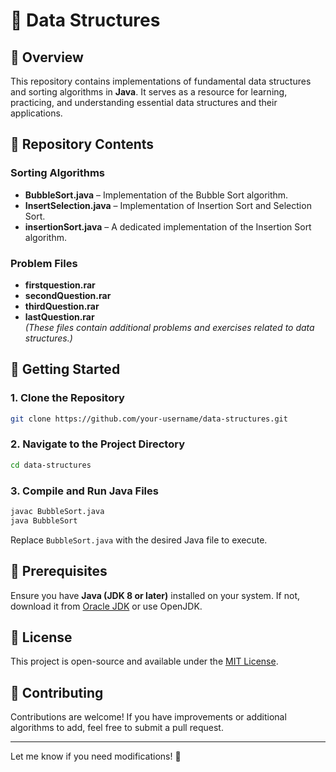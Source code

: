 # **📂 Data Structures**  

## **📌 Overview**  
This repository contains implementations of fundamental data structures and sorting algorithms in **Java**. It serves as a resource for learning, practicing, and understanding essential data structures and their applications.  

## **📂 Repository Contents**  

### **Sorting Algorithms**  
- **BubbleSort.java** – Implementation of the Bubble Sort algorithm.  
- **InsertSelection.java** – Implementation of Insertion Sort and Selection Sort.  
- **insertionSort.java** – A dedicated implementation of the Insertion Sort algorithm.  

### **Problem Files**  
- **firstquestion.rar**  
- **secondQuestion.rar**  
- **thirdQuestion.rar**  
- **lastQuestion.rar**  
_(These files contain additional problems and exercises related to data structures.)_  

## **🚀 Getting Started**  

### **1. Clone the Repository**  
```bash
git clone https://github.com/your-username/data-structures.git  
```  

### **2. Navigate to the Project Directory**  
```bash
cd data-structures  
```  

### **3. Compile and Run Java Files**  
```bash
javac BubbleSort.java  
java BubbleSort  
```  

Replace `BubbleSort.java` with the desired Java file to execute.  

## **📌 Prerequisites**  
Ensure you have **Java (JDK 8 or later)** installed on your system. If not, download it from [Oracle JDK](https://www.oracle.com/java/technologies/javase-downloads.html) or use OpenJDK.  

## **📜 License**  
This project is open-source and available under the [MIT License](LICENSE).  

## **🤝 Contributing**  
Contributions are welcome! If you have improvements or additional algorithms to add, feel free to submit a pull request.  

---  

Let me know if you need modifications! 🚀
